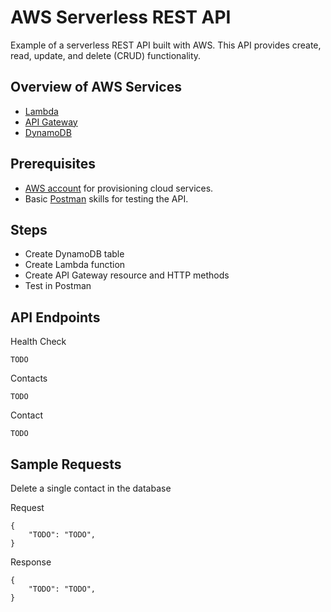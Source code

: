 # AWS Serverless REST API

Example of a serverless REST API built with AWS. This API provides create, read, update, and delete (CRUD) functionality.

## Overview of AWS Services
- [Lambda](https://aws.amazon.com/lambda/)
- [API Gateway](https://aws.amazon.com/api-gateway/)
- [DynamoDB](https://aws.amazon.com/dynamodb/)

## Prerequisites
- [AWS account](https://aws.amazon.com/premiumsupport/knowledge-center/create-and-activate-aws-account/) for provisioning cloud services.
- Basic [Postman](https://learning.postman.com/docs/getting-started/introduction/) skills for testing the API.

## Steps
- Create DynamoDB table
- Create Lambda function
- Create API Gateway resource and HTTP methods
- Test in Postman

## API Endpoints

Health Check
```
TODO
```
Contacts
```
TODO
```
Contact
```
TODO
```

## Sample Requests
Delete a single contact in the database

Request
```
{
    "TODO": "TODO",
}
```
Response
```
{
    "TODO": "TODO",
}
```
